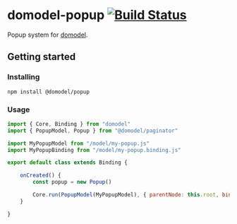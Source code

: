 # domodel-popup [![Build Status](https://travis-ci.com/thoughtsunificator/domodel-popup.svg?branch=master)](https://travis-ci.com/thoughtsunificator/domodel-popup)

Popup system for [domodel](https://github.com/thoughtsunificator/domodel).

## Getting started

### Installing

``npm install @domodel/popup``

### Usage

```javascript
import { Core, Binding } from "domodel"
import { PopupModel, Popup } from "@domodel/paginator"

import MyPopupModel from "/model/my-popup.js"
import MyPopupBinding from "/model/my-popup.binding.js"

export default class extends Binding {

	onCreated() {
		const popup = new Popup()

		Core.run(PopupModel(MyPopupModel), { parentNode: this.root, binding: new MyPopupBinding({ popup }) })
	}

}
```
